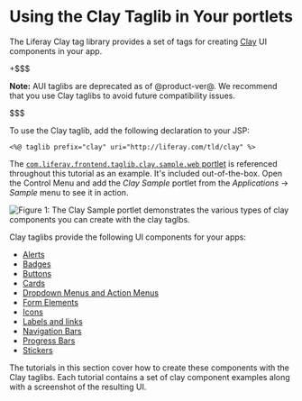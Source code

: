 # Using the Clay Taglib in Your portlets [](id=using-the-clay-taglib-in-your-portlets)

The Liferay Clay tag library provides a set of tags for creating 
[Clay](https://claycss.com/docs/clay/) 
UI components in your app. 

+$$$

**Note:** AUI taglibs are deprecated as of @product-ver@. We recommend that you 
use Clay taglibs to avoid future compatibility issues. 

$$$

To use the Clay taglib, add the following declaration to your JSP:

    <%@ taglib prefix="clay" uri="http://liferay.com/tld/clay" %>

The 
[`com.liferay.frontend.taglib.clay.sample.web` portlet](https://github.com/liferay/liferay-portal/tree/7.1.x/modules/apps/frontend-taglib/frontend-taglib-clay-sample-web) 
is referenced throughout this tutorial as an example. It's included 
out-of-the-box. Open the Control Menu and add the *Clay Sample* portlet from the 
*Applications* &rarr; *Sample* menu to see it in action. 

![Figure 1: The Clay Sample portlet demonstrates the various types of clay components you can create with the clay taglbs.](../../../images/clay-taglib-sample-portlet.png)

Clay taglibs provide the following UI components for your apps:

- [Alerts](/develop/tutorials/-/knowledge_base/7-1/clay-alerts)
- [Badges](/develop/tutorials/-/knowledge_base/7-1/clay-badges)
- [Buttons](/develop/tutorials/-/knowledge_base/7-1/clay-buttons)
- [Cards](/develop/tutorials/-/knowledge_base/7-1/clay-cards)
- [Dropdown Menus and Action Menus](/develop/tutorials/-/knowledge_base/7-1/clay-dropdown-menus-and-action-menus)
- [Form Elements](/develop/tutorials/-/knowledge_base/7-1/clay-form-elements)
- [Icons](/develop/tutorials/-/knowledge_base/7-1/clay-icons)
- [Labels and links](/develop/tutorials/-/knowledge_base/7-1/clay-labels-and-links)
- [Navigation Bars](/develop/tutorials/-/knowledge_base/7-1/clay-navigation-bars)
- [Progress Bars](/develop/tutorials/-/knowledge_base/7-1/clay-progress-bars)
- [Stickers](/develop/tutorials/-/knowledge_base/7-1/clay-stickers)

The tutorials in this section cover how to create these components with the Clay 
taglibs. Each tutorial contains a set of clay component examples along with a 
screenshot of the resulting UI.
